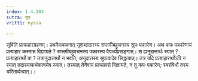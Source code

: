 ```yaml
---
index: 1.4.103
sutra: सुपः
vritti: nyasa

---
```

सुविति प्रत्याहारग्रहणम्। प्रथमैकवचनात् सुशब्दादारभ्य सप्तमीबहुचनस्य सुपः पकारेण। अथ कपः पकारेणायं प्रत्याहार कस्मान्न विज्ञायते ? सप्तमीबहुवचनस्य पकारस्य वैयर्थ्यप्रसङ्गात्। स ह्यनुदात्तार्थः स्यात् ? प्रत्याहारार्थो वा ? तत्रानुदात्तार्थो न भवति; अनुदात्तस्य सुपत्वादेव सिद्धत्वात्। तत्र यदि प्रत्याहारार्थोऽपि न स्यात् तदास्यापार्थकत्वमेव स्यात्। तस्मात् तेनैवायं प्रत्याहारो विज्ञायते, न तु कपः पकारेण; स्वरविधौ तस्य चरितार्थत्वात्।।